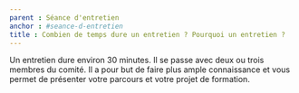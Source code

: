 ```yaml
---
parent : Séance d'entretien
anchor : #seance-d-entretien
title : Combien de temps dure un entretien ? Pourquoi un entretien ?
---
```

Un entretien dure environ 30 minutes. Il se passe avec deux ou trois membres du comité. Il a pour but de faire plus ample connaissance et vous permet de présenter votre parcours et votre projet de formation.
